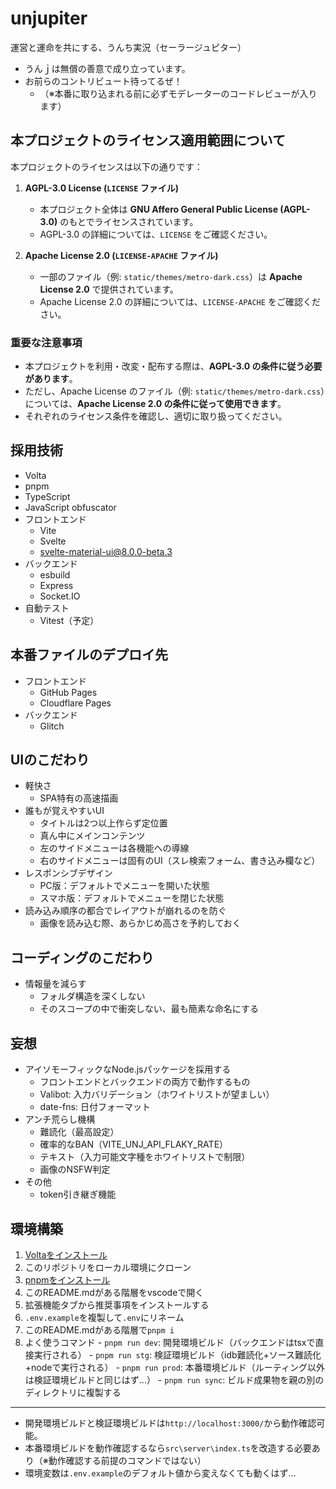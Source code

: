 # unjupiter
運営と運命を共にする、うんち実況（セーラージュピター）

- うんｊは無償の善意で成り立っています。
- お前らのコントリビュート待ってるぜ！
  - （※本番に取り込まれる前に必ずモデレーターのコードレビューが入ります）

## 本プロジェクトのライセンス適用範囲について

本プロジェクトのライセンスは以下の通りです：

1. **AGPL-3.0 License (`LICENSE` ファイル)**
   - 本プロジェクト全体は **GNU Affero General Public License (AGPL-3.0)** のもとでライセンスされています。
   - AGPL-3.0 の詳細については、`LICENSE` をご確認ください。

2. **Apache License 2.0 (`LICENSE-APACHE` ファイル)**
   - 一部のファイル（例: `static/themes/metro-dark.css`）は **Apache License 2.0** で提供されています。
   - Apache License 2.0 の詳細については、`LICENSE-APACHE` をご確認ください。

### 重要な注意事項
- 本プロジェクトを利用・改変・配布する際は、**AGPL-3.0 の条件に従う必要があります**。
- ただし、Apache License のファイル（例: `static/themes/metro-dark.css`）については、**Apache License 2.0 の条件に従って使用できます**。
- それぞれのライセンス条件を確認し、適切に取り扱ってください。

## 採用技術
- Volta
- pnpm
- TypeScript
- JavaScript obfuscator
- フロントエンド
  - Vite
  - Svelte
  - svelte-material-ui@8.0.0-beta.3
- バックエンド
  - esbuild
  - Express
  - Socket.IO
- 自動テスト
  - Vitest（予定）

## 本番ファイルのデプロイ先
- フロントエンド
  - GitHub Pages
  - Cloudflare Pages
- バックエンド
  - Glitch

## UIのこだわり
- 軽快さ
  - SPA特有の高速描画
- 誰もが覚えやすいUI
  - タイトルは2つ以上作らず定位置
  - 真ん中にメインコンテンツ
  - 左のサイドメニューは各機能への導線
  - 右のサイドメニューは固有のUI（スレ検索フォーム、書き込み欄など）
- レスポンシブデザイン
  - PC版：デフォルトでメニューを開いた状態
  - スマホ版：デフォルトでメニューを閉じた状態
- 読み込み順序の都合でレイアウトが崩れるのを防ぐ
  - 画像を読み込む際、あらかじめ高さを予約しておく

## コーディングのこだわり
- 情報量を減らす
  - フォルダ構造を深くしない
  - そのスコープの中で衝突しない、最も簡素な命名にする

## 妄想
- アイソモーフィックなNode.jsパッケージを採用する
  - フロントエンドとバックエンドの両方で動作するもの
  - Valibot: 入力バリデーション（ホワイトリストが望ましい）
  - date-fns: 日付フォーマット
- アンチ荒らし機構
  - 難読化（最高設定）
  - 確率的なBAN（VITE_UNJ_API_FLAKY_RATE）
  - テキスト（入力可能文字種をホワイトリストで制限）
  - 画像のNSFW判定
- その他
  - token引き継ぎ機能

## 環境構築
  1. [Voltaをインストール](https://docs.volta.sh/guide/getting-started)
  1. このリポジトリをローカル環境にクローン
  1. [pnpmをインストール](https://pnpm.io/ja/installation)
  1. このREADME.mdがある階層をvscodeで開く
  1. 拡張機能タブから推奨事項をインストールする
  1. `.env.example`を複製して`.env`にリネーム
  1. このREADME.mdがある階層で`pnpm i`
  1. よく使うコマンド
    - `pnpm run dev`: 開発環境ビルド（バックエンドはtsxで直接実行される）
    - `pnpm run stg`: 検証環境ビルド（idb難読化+ソース難読化+nodeで実行される）
    - `pnpm run prod`: 本番環境ビルド（ルーティング以外は検証環境ビルドと同じはず…）
    - `pnpm run sync`: ビルド成果物を親の別のディレクトリに複製する

  ---

  - 開発環境ビルドと検証環境ビルドは`http://localhost:3000/`から動作確認可能。
  - 本番環境ビルドを動作確認するなら`src\server\index.ts`を改造する必要あり（※動作確認する前提のコマンドではない）
  - 環境変数は`.env.example`のデフォルト値から変えなくても動くはず…